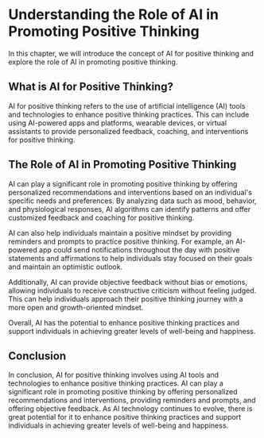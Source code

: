 Understanding the Role of AI in Promoting Positive Thinking
================================================================================================================

In this chapter, we will introduce the concept of AI for positive thinking and explore the role of AI in promoting positive thinking.

What is AI for Positive Thinking?
---------------------------------

AI for positive thinking refers to the use of artificial intelligence (AI) tools and technologies to enhance positive thinking practices. This can include using AI-powered apps and platforms, wearable devices, or virtual assistants to provide personalized feedback, coaching, and interventions for positive thinking.

The Role of AI in Promoting Positive Thinking
---------------------------------------------

AI can play a significant role in promoting positive thinking by offering personalized recommendations and interventions based on an individual's specific needs and preferences. By analyzing data such as mood, behavior, and physiological responses, AI algorithms can identify patterns and offer customized feedback and coaching for positive thinking.

AI can also help individuals maintain a positive mindset by providing reminders and prompts to practice positive thinking. For example, an AI-powered app could send notifications throughout the day with positive statements and affirmations to help individuals stay focused on their goals and maintain an optimistic outlook.

Additionally, AI can provide objective feedback without bias or emotions, allowing individuals to receive constructive criticism without feeling judged. This can help individuals approach their positive thinking journey with a more open and growth-oriented mindset.

Overall, AI has the potential to enhance positive thinking practices and support individuals in achieving greater levels of well-being and happiness.

Conclusion
----------

In conclusion, AI for positive thinking involves using AI tools and technologies to enhance positive thinking practices. AI can play a significant role in promoting positive thinking by offering personalized recommendations and interventions, providing reminders and prompts, and offering objective feedback. As AI technology continues to evolve, there is great potential for it to enhance positive thinking practices and support individuals in achieving greater levels of well-being and happiness.
